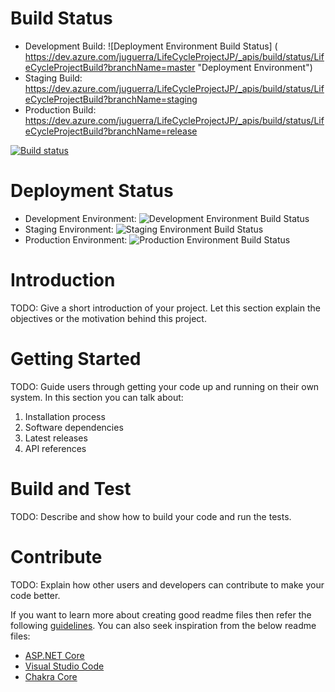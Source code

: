 # Build Status
- Development Build: ![Deployment Environment Build Status] (
https://dev.azure.com/juguerra/LifeCycleProjectJP/_apis/build/status/LifeCycleProjectBuild?branchName=master "Deployment Environment")
- Staging Build:
https://dev.azure.com/juguerra/LifeCycleProjectJP/_apis/build/status/LifeCycleProjectBuild?branchName=staging
- Production Build:
https://dev.azure.com/juguerra/LifeCycleProjectJP/_apis/build/status/LifeCycleProjectBuild?branchName=release

[![Build status](https://dev.azure.com/juguerra/LifeCycleProjectJP/_apis/build/status/LifeCycleProjectBuild)](https://dev.azure.com/juguerra/LifeCycleProjectJP/_build/latest?definitionId=15)

# Deployment Status
- Development Environment: ![Development Environment Build Status](
https://vsrm.dev.azure.com/juguerra/_apis/public/Release/badge/4d045c1a-7537-44c8-833e-5bfc7b6949ab/1/1 "Deployment Environment")
- Staging Environment: ![Staging Environment Build Status](
https://vsrm.dev.azure.com/juguerra/_apis/public/Release/badge/4d045c1a-7537-44c8-833e-5bfc7b6949ab/2/2 "Staging Environment")
- Production Environment: ![Production Environment Build Status](
https://vsrm.dev.azure.com/juguerra/_apis/public/Release/badge/4d045c1a-7537-44c8-833e-5bfc7b6949ab/3/3 "Production Environment")

# Introduction 
TODO: Give a short introduction of your project. Let this section explain the objectives or the motivation behind this project. 

# Getting Started
TODO: Guide users through getting your code up and running on their own system. In this section you can talk about:
1.	Installation process
2.	Software dependencies
3.	Latest releases
4.	API references

# Build and Test
TODO: Describe and show how to build your code and run the tests. 

# Contribute
TODO: Explain how other users and developers can contribute to make your code better. 

If you want to learn more about creating good readme files then refer the following [guidelines](https://docs.microsoft.com/en-us/azure/devops/repos/git/create-a-readme?view=azure-devops). You can also seek inspiration from the below readme files:
- [ASP.NET Core](https://github.com/aspnet/Home)
- [Visual Studio Code](https://github.com/Microsoft/vscode)
- [Chakra Core](https://github.com/Microsoft/ChakraCore)